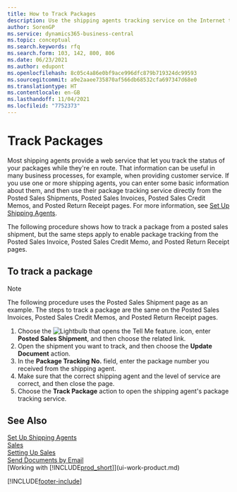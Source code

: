 ```yaml
---
title: How to Track Packages
description: Use the shipping agents tracking service on the Internet to track parcels and follow the progress of a delivery.
author: SorenGP
ms.service: dynamics365-business-central
ms.topic: conceptual
ms.search.keywords: rfq
ms.search.form: 103, 142, 800, 806
ms.date: 06/23/2021
ms.author: edupont
ms.openlocfilehash: 8c05c4a86e0bf9ace996dfc879b719324dc99593
ms.sourcegitcommit: a9e2aaee735870af566db68532cfa697347d68e0
ms.translationtype: HT
ms.contentlocale: en-GB
ms.lasthandoff: 11/04/2021
ms.locfileid: "7752373"
---
```

# <a name="track-packages"></a>Track Packages
Most shipping agents provide a web service that let you track the status of your packages while they're en route. That information can be useful in many business processes, for example, when providing customer service. If you use one or more shipping agents, you can enter some basic information about them, and then use their package tracking service directly from the Posted Sales Shipments, Posted Sales Invoices, Posted Sales Credit Memos, and Posted Return Receipt pages. For more information, see [Set Up Shipping Agents](sales-how-to-set-up-shipping-agents.md). 

The following procedure shows how to track a package from a posted sales shipment, but the same steps apply to enable package tracking from the Posted Sales Invoice, Posted Sales Credit Memo, and Posted Return Receipt pages.  

## <a name="to-track-a-package"></a>To track a package

> [!NOTE]
> The following procedure uses the Posted Sales Shipment page as an example. The steps to track a package are the same on the Posted Sales Invoices, Posted Sales Credit Memos, and Posted Return Receipt pages.

1. Choose the ![Lightbulb that opens the Tell Me feature.](media/ui-search/search_small.png "Tell me what you want to do") icon, enter **Posted Sales Shipment**, and then choose the related link.
2. Open the shipment you want to track, and then choose the **Update Document** action.
3. In the **Package Tracking No.** field, enter the package number you received from the shipping agent. 
4. Make sure that the correct shipping agent and the level of service are correct, and then close the page.
5. Choose the **Track Package** action to open the shipping agent's package tracking service.

## <a name="see-also"></a>See Also

[Set Up Shipping Agents](sales-how-to-set-up-shipping-agents.md)  
[Sales](sales-manage-sales.md)  
[Setting Up Sales](sales-setup-sales.md)  
[Send Documents by Email](ui-how-send-documents-email.md)  
[Working with [!INCLUDE[prod_short](includes/prod_short.md)]](ui-work-product.md)


[!INCLUDE[footer-include](includes/footer-banner.md)]